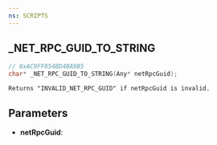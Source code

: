 ```yaml
---
ns: SCRIPTS
---
```

## _NET_RPC_GUID_TO_STRING

```c
// 0xAC9FF854BD4BA9B5
char* _NET_RPC_GUID_TO_STRING(Any* netRpcGuid);
```

```
Returns "INVALID_NET_RPC_GUID" if netRpcGuid is invalid.
```

## Parameters
* **netRpcGuid**:
